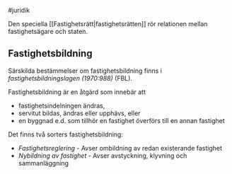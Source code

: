 #juridik 

Den speciella [[Fastighetsrätt|fastighetsrätten]] rör relationen mellan fastighetsägare och staten.
## Fastighetsbildning
Särskilda bestämmelser om fastighetsbildning finns i *fastighetsbildningslagen (1970:988)* (FBL).

Fastighetsbildning är en åtgärd som innebär att
- fastighetsindelningen ändras,
- servitut bildas, ändras eller upphävs, eller
- en byggnad e.d. som tillhör en fastighet överförs till en annan fastighet

Det finns två sorters fastighetsbildning:
- *Fastighetsreglering* - Avser ombildning av redan existerande fastighet
- *Nybildning av fastighet* - Avser avstyckning, klyvning och sammanläggning
